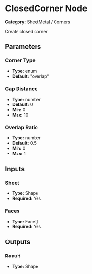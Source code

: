 
# ClosedCorner Node

**Category:** SheetMetal / Corners

Create closed corner

## Parameters


### Corner Type
- **Type:** enum
- **Default:** "overlap"





### Gap Distance
- **Type:** number
- **Default:** 0
- **Min:** 0
- **Max:** 10



### Overlap Ratio
- **Type:** number
- **Default:** 0.5
- **Min:** 0
- **Max:** 1



## Inputs


### Sheet
- **Type:** Shape
- **Required:** Yes



### Faces
- **Type:** Face[]
- **Required:** Yes



## Outputs


### Result
- **Type:** Shape




